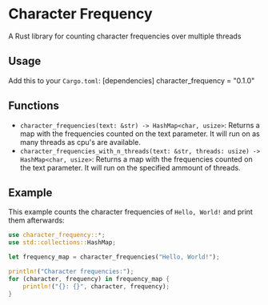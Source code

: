 # Character Frequency

A Rust library for counting character frequencies over multiple threads

## Usage

Add this to your `Cargo.toml`:
[dependencies]
character_frequency = "0.1.0"

## Functions

- `character_frequencies(text: &str) -> HashMap<char, usize>`:
Returns a map with the frequencies counted on the text parameter.
It will run on as many threads as cpu's are available. 
- `character_frequencies_with_n_threads(text: &str, threads: usize) -> HashMap<char, usize>`:
Returns a map with the frequencies counted on the text parameter.
It will run on the specified ammount of threads.

## Example
This example counts the character frequencies of `Hello, World!` and print them afterwards:
```rust
use character_frequency::*;
use std::collections::HashMap;

let frequency_map = character_frequencies("Hello, World!");

println!("Character frequencies:");
for (character, frequency) in frequency_map {
    println!("{}: {}", character, frequency);
}
```